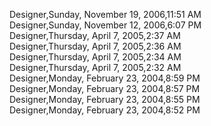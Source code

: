 ﻿Designer,Sunday, November 19, 2006,11:51 AM  Designer,Sunday, November 12, 2006,6:07 PM  Designer,Thursday, April 7, 2005,2:37 AM  Designer,Thursday, April 7, 2005,2:36 AM  Designer,Thursday, April 7, 2005,2:34 AM  Designer,Thursday, April 7, 2005,2:32 AM  Designer,Monday, February 23, 2004,8:59 PM  Designer,Monday, February 23, 2004,8:57 PM  Designer,Monday, February 23, 2004,8:55 PM  Designer,Monday, February 23, 2004,8:52 PM